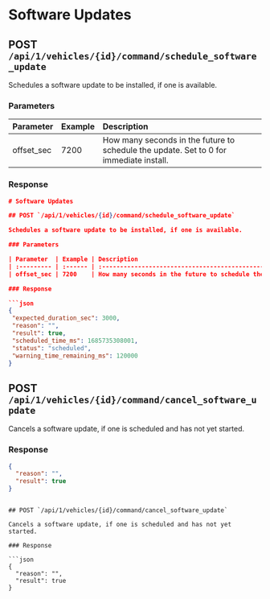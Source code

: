 # Software Updates

## POST `/api/1/vehicles/{id}/command/schedule_software_update`

Schedules a software update to be installed, if one is available.

### Parameters

| Parameter  | Example | Description                                                                            |
| :--------- | :------ | :------------------------------------------------------------------------------------- |
| offset_sec | 7200    | How many seconds in the future to schedule the update. Set to 0 for immediate install. |

### Response

````json
# Software Updates

## POST `/api/1/vehicles/{id}/command/schedule_software_update`

Schedules a software update to be installed, if one is available.

### Parameters

| Parameter  | Example | Description                                                                            |
| :--------- | :------ | :------------------------------------------------------------------------------------- |
| offset_sec | 7200    | How many seconds in the future to schedule the update. Set to 0 for immediate install. |

### Response

```json
{
 "expected_duration_sec": 3000,
 "reason": "",
 "result": true,
 "scheduled_time_ms": 1685735308001,
 "status": "scheduled",
 "warning_time_remaining_ms": 120000
}
````

## POST `/api/1/vehicles/{id}/command/cancel_software_update`

Cancels a software update, if one is scheduled and has not yet started.

### Response

```json
{
  "reason": "",
  "result": true
}
```

````

## POST `/api/1/vehicles/{id}/command/cancel_software_update`

Cancels a software update, if one is scheduled and has not yet started.

### Response

```json
{
  "reason": "",
  "result": true
}
````
